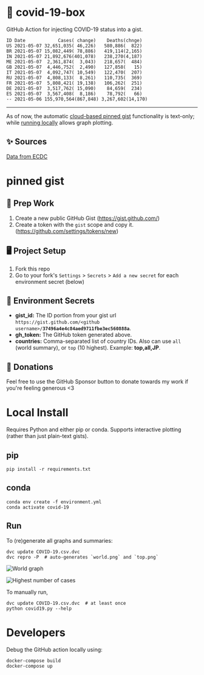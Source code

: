 # 🏥 covid-19-box

GitHub Action for injecting COVID-19 status into a gist.

```
ID Date            Cases( change)    Deaths(chnge)
US 2021-05-07 32,651,035( 46,226)   580,886(  822)
BR 2021-05-07 15,082,449( 78,886)   419,114(2,165)
IN 2021-05-07 21,892,676(401,078)   238,270(4,187)
ME 2021-05-07  2,361,874(  3,043)   218,657(  484)
GB 2021-05-07  4,446,752(  2,490)   127,858(   15)
IT 2021-05-07  4,092,747( 10,549)   122,470(  207)
RU 2021-05-07  4,808,133(  8,261)   110,735(  369)
FR 2021-05-07  5,808,421( 19,138)   106,262(  251)
DE 2021-05-07  3,517,762( 15,090)    84,659(  234)
ES 2021-05-07  3,567,408(  8,186)    78,792(   66)
-- 2021-05-06 155,970,564(867,848) 3,267,602(14,170)
```

---

As of now, the automatic [cloud-based pinned gist](#pinned-gist) functionality is text-only;
while [running locally](#local-install) allows graph plotting.

## ✨ Sources

[Data from ECDC](https://www.ecdc.europa.eu/en/publications-data/download-todays-data-geographic-distribution-covid-19-cases-worldwide)

# pinned gist

## 🎒 Prep Work
1. Create a new public GitHub Gist (https://gist.github.com/)
1. Create a token with the `gist` scope and copy it. (https://github.com/settings/tokens/new)

## 🖥 Project Setup
1. Fork this repo
1. Go to your fork's `Settings` > `Secrets` > `Add a new secret` for each environment secret (below)

## 🤫 Environment Secrets
- **gist_id:** The ID portion from your gist url `https://gist.github.com/<github username>/`**`37496a4e4c84aed9711fbe3ec560888a`**.
- **gh_token:** The GitHub token generated above.
- **countries:** Comma-separated list of country IDs. Also can use `all` (world summary), or `top` (10 highest). Example: **top,all,JP**.

## 💸 Donations

Feel free to use the GitHub Sponsor button to donate towards my work if you're feeling generous <3

# Local Install

Requires Python and either pip or conda. Supports interactive plotting (rather than just plain-text gists).

## pip

```
pip install -r requirements.txt
```

## conda

```
conda env create -f environment.yml
conda activate covid-19
```

## Run

To (re)generate all graphs and summaries:

```
dvc update COVID-19.csv.dvc
dvc repro -P  # auto-generates `world.png` and `top.png`
```

![World graph](world.png)

![Highest number of cases](top.png)

To manually run,

```
dvc update COVID-19.csv.dvc  # at least once
python covid19.py --help
```

# Developers

Debug the GitHub action locally using:

```
docker-compose build
docker-compose up
```
